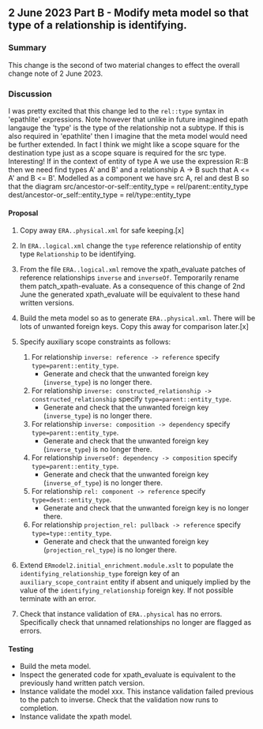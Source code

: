 

## 2 June 2023 Part B - Modify meta model so that type of a relationship is identifying. 

### Summary
This change is the second of two material changes to effect the overall change note of 2 June 2023.

### Discussion
I was pretty excited that this change led to the `rel::type` syntax in 'epathlite' expressions. Note however that unlike in future imagined epath langauge the 'type' is the type of the relationship not a subtype. If this is also required in 'epathlite'  then I imagine that the meta model would need be further extended. In fact I think we might like a scope square
for the destination type just as a scope square is required for the src type. Interesting! If in the context of entity of type A we use the expression R::B then we need find types A' and B' and a relationship A -> B such that
A <= A' and B <= B'. Modelled as a component we have src A, rel and dest B so that the diagram
src/ancestor-or-self::entity_type = rel/parent::entity_type
dest/ancestor-or_self::entity_type = rel/type::entity_type 

#### Proposal
1. Copy away `ERA..physical.xml` for safe keeping.[x]
2. In `ERA..logical.xml` change the `type` reference relationship of entity type `Relationship` to be identifying.
3. From the file `ERA..logical.xml` remove the  xpath_evaluate patches of reference relationships `inverse` and `inverseOf`.
Temporarily rename them patch_xpath-evaluate. As a consequence of this change of 2nd June the generated xpath_evaluate will be equivalent to these hand written versions.  
4. Build the meta model so as to generate `ERA..physical.xml`. There will be lots of unwanted foreign keys. Copy this away for comparison later.[x]
	
5. Specify auxiliary scope constraints as follows:
	1. For relationship `inverse: reference -> reference` specify `type=parent::entity_type`.
		 - Generate and check that the unwanted foreign key (`inverse_type`) is no longer there.
	2. For relationship `inverse: constructed_relationship -> constructed_relationship` specify `type=parent::entity_type`.
		 - Generate and check that the unwanted foreign key (`inverse_type`) is no longer there.
	3. For relationship `inverse: composition -> dependency` specify `type=parent::entity_type`.
		 - Generate and check that the unwanted foreign key (`inverse_type`) is no longer there.
	4. For relationship `inverseOf: dependency -> composition` specify `type=parent::entity_type`.
		 - Generate and check that the unwanted foreign key (`inverse_of_type`) is no longer there.
	5. For relationship `rel: component -> reference` specify `type=dest::entity_type`.
		 - Generate and check that the unwanted foreign key is no longer there.
	6. For relationship `projection_rel: pullback -> reference` specify `type=type::entity_type`.
		 - Generate and check that the unwanted foreign key (`projection_rel_type`) is no longer there.

6. Extend `ERmodel2.initial_enrichment.module.xslt` to populate the `identifying_relationship_type` foreign key
of an  `auxiliary_scope_contraint` entity if absent and uniquely implied by the value of the `identifying_relationship` 
foreign key. If not possible terminate with an error.

7. Check that instance validation of `ERA..physical` has no errors. Specifically check that unnamed relationships no longer are flagged as errors. 

#### Testing
- Build the meta model.
- Inspect the generated code for xpath_evaluate is equivalent to the previously hand written patch version.
- Instance validate the model xxx. This instance validation failed previous to the patch to inverse. Check that the validation now runs to completion.
- Instance validate the xpath model.  